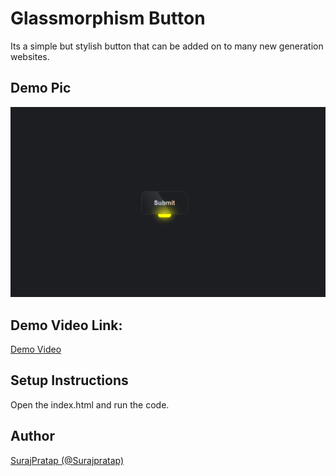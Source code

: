 # Glassmorphism Button

Its a simple but stylish button that can be added on to many new generation websites.
<br>

## Demo Pic 
<p align="center">
  <img src="Pic.png"/>
</p>

## Demo Video Link:
[Demo Video](https://user-images.githubusercontent.com/92919173/215928271-20ce7503-9cec-4b1a-a431-dd85d43c3b5d.mp4)
<br>

## Setup Instructions
Open the index.html and run the code.
<br>

## Author
[SurajPratap (@Surajpratap)](https://github.com/SurajPratap10)




